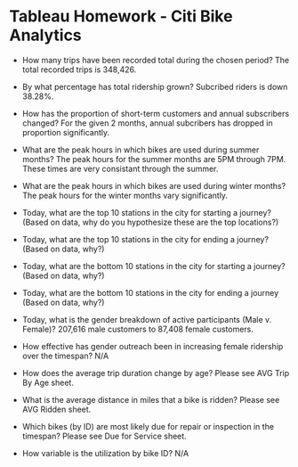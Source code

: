 # Tableau Homework - Citi Bike Analytics


* How many trips have been recorded total during the chosen period? The total recorded trips is 348,426.

* By what percentage has total ridership grown? Subcribed riders is down 38.28%.

* How has the proportion of short-term customers and annual subscribers changed? For the given 2 months, annual subcribers has dropped in proportion significantly.

* What are the peak hours in which bikes are used during summer months? The peak hours for the summer months are 5PM through 7PM. These times are very consistant through the summer.

* What are the peak hours in which bikes are used during winter months? The peak hours for the winter months vary significantly. 

* Today, what are the top 10 stations in the city for starting a journey? (Based on data, why do you hypothesize these are the top locations?)

* Today, what are the top 10 stations in the city for ending a journey? (Based on data, why?)

* Today, what are the bottom 10 stations in the city for starting a journey? (Based on data, why?)

* Today, what are the bottom 10 stations in the city for ending a journey (Based on data, why?)

* Today, what is the gender breakdown of active participants (Male v. Female)? 207,616 male customers to 87,408 female customers.

* How effective has gender outreach been in increasing female ridership over the timespan? N/A

* How does the average trip duration change by age? Please see AVG Trip By Age sheet.

* What is the average distance in miles that a bike is ridden? Please see AVG Ridden sheet.

* Which bikes (by ID) are most likely due for repair or inspection in the timespan? Please see Due for Service sheet.

* How variable is the utilization by bike ID? N/A